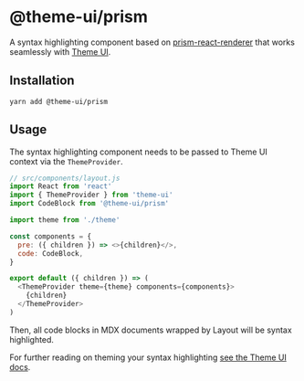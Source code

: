 # @theme-ui/prism

A syntax highlighting component based on
[prism-react-renderer](https://github.com/FormidableLabs/prism-react-renderer)
that works seamlessly with [Theme UI](https://theme-ui.com).

## Installation

```
yarn add @theme-ui/prism
```

## Usage

The syntax highlighting component needs to be passed to Theme UI
context via the `ThemeProvider`.

```js
// src/components/layout.js
import React from 'react'
import { ThemeProvider } from 'theme-ui'
import CodeBlock from '@theme-ui/prism'

import theme from './theme'

const components = {
  pre: ({ children }) => <>{children}</>,
  code: CodeBlock,
}

export default ({ children }) => (
  <ThemeProvider theme={theme} components={components}>
    {children}
  </ThemeProvider>
)
```

Then, all code blocks in MDX documents wrapped by Layout will be
syntax highlighted.

For further reading on theming your syntax highlighting
[see the Theme UI docs](https://theme-ui.com/theming/#syntax-highlighting).
